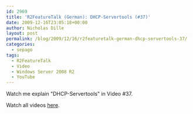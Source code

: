 ```yaml
---
id: 2969
title: 'R2FeatureTalk (German): DHCP-Servertools (#37)'
date: 2009-12-16T23:05:18+00:00
author: Nicholas Dille
layout: post
permalink: /blog/2009/12/16/r2featuretalk-german-dhcp-servertools-37/
categories:
  - sepago
tags:
  - R2FeatureTalk
  - Video
  - Windows Server 2008 R2
  - YouTube
---
```

Watch me explain "DHCP-Servertools" in Video #37.

Watch all videos [here](https://www.youtube.com/user/R2FeatureTalk).
